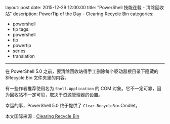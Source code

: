 ﻿layout: post
date: 2015-12-29 12:00:00
title: "PowerShell 技能连载 - 清除回收站"
description: PowerTip of the Day - Clearing Recycle Bin
categories:
- powershell
- tip
tags:
- powershell
- tip
- powertip
- series
- translation
---
在 PowerShell 5.0 之前，要清除回收站得手工删除每个驱动器根目录下隐藏的 $Recycle.Bin 文件夹里的内容。

有一些作者推荐使用名为 `Shell.Application` 的 COM 对象。它不一定可靠，因为回收站不一定可见，取决于资源管理器的设置。

幸运的事，PowerShell 5.0 终于提供了 `Clear-RecycleBin` Cmdlet。

<!--more-->
本文国际来源：[Clearing Recycle Bin](http://community.idera.com/powershell/powertips/b/tips/posts/clearing-recycle-bin)

